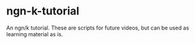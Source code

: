 # ngn-k-tutorial
An ngn/k tutorial. These are scripts for future videos, but can be used as learning material as is.
